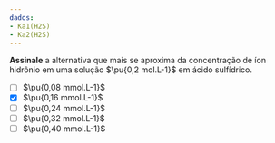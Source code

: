 ```yaml
---
dados:
- Ka1(H2S)
- Ka2(H2S)
---
```


**Assinale** a alternativa que mais se aproxima da concentração de íon hidrônio em uma solução $\pu{0,2 mol.L-1}$ em ácido sulfídrico.

- [ ] $\pu{0,08 mmol.L-1}$
- [x] $\pu{0,16 mmol.L-1}$
- [ ] $\pu{0,24 mmol.L-1}$
- [ ] $\pu{0,32 mmol.L-1}$
- [ ] $\pu{0,40 mmol.L-1}$
